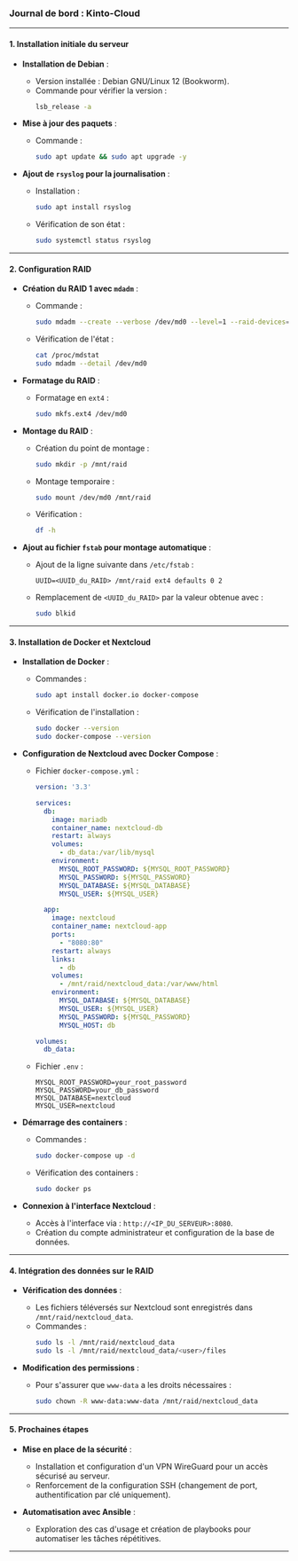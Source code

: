 ### Journal de bord : Kinto-Cloud

---

#### **1. Installation initiale du serveur**

- **Installation de Debian** :
  - Version installée : Debian GNU/Linux 12 (Bookworm).
  - Commande pour vérifier la version :
    ```bash
    lsb_release -a
    ```

- **Mise à jour des paquets** :
  - Commande :
    ```bash
    sudo apt update && sudo apt upgrade -y
    ```

- **Ajout de `rsyslog` pour la journalisation** :
  - Installation :
    ```bash
    sudo apt install rsyslog
    ```
  - Vérification de son état :
    ```bash
    sudo systemctl status rsyslog
    ```

---

#### **2. Configuration RAID**

- **Création du RAID 1 avec `mdadm`** :
  - Commande :
    ```bash
    sudo mdadm --create --verbose /dev/md0 --level=1 --raid-devices=2 /dev/sdb1 /dev/sdc1
    ```
  - Vérification de l'état :
    ```bash
    cat /proc/mdstat
    sudo mdadm --detail /dev/md0
    ```

- **Formatage du RAID** :
  - Formatage en `ext4` :
    ```bash
    sudo mkfs.ext4 /dev/md0
    ```

- **Montage du RAID** :
  - Création du point de montage :
    ```bash
    sudo mkdir -p /mnt/raid
    ```
  - Montage temporaire :
    ```bash
    sudo mount /dev/md0 /mnt/raid
    ```
  - Vérification :
    ```bash
    df -h
    ```

- **Ajout au fichier `fstab` pour montage automatique** :
  - Ajout de la ligne suivante dans `/etc/fstab` :
    ```
    UUID=<UUID_du_RAID> /mnt/raid ext4 defaults 0 2
    ```
  - Remplacement de `<UUID_du_RAID>` par la valeur obtenue avec :
    ```bash
    sudo blkid
    ```

---

#### **3. Installation de Docker et Nextcloud**

- **Installation de Docker** :
  - Commandes :
    ```bash
    sudo apt install docker.io docker-compose
    ```
  - Vérification de l'installation :
    ```bash
    sudo docker --version
    sudo docker-compose --version
    ```

- **Configuration de Nextcloud avec Docker Compose** :
  - Fichier `docker-compose.yml` :
    ```yaml
    version: '3.3'

    services:
      db:
        image: mariadb
        container_name: nextcloud-db
        restart: always
        volumes:
          - db_data:/var/lib/mysql
        environment:
          MYSQL_ROOT_PASSWORD: ${MYSQL_ROOT_PASSWORD}
          MYSQL_PASSWORD: ${MYSQL_PASSWORD}
          MYSQL_DATABASE: ${MYSQL_DATABASE}
          MYSQL_USER: ${MYSQL_USER}

      app:
        image: nextcloud
        container_name: nextcloud-app
        ports:
          - "8080:80"
        restart: always
        links:
          - db
        volumes:
          - /mnt/raid/nextcloud_data:/var/www/html
        environment:
          MYSQL_DATABASE: ${MYSQL_DATABASE}
          MYSQL_USER: ${MYSQL_USER}
          MYSQL_PASSWORD: ${MYSQL_PASSWORD}
          MYSQL_HOST: db

    volumes:
      db_data:
    ```

  - Fichier `.env` :
    ```env
    MYSQL_ROOT_PASSWORD=your_root_password
    MYSQL_PASSWORD=your_db_password
    MYSQL_DATABASE=nextcloud
    MYSQL_USER=nextcloud
    ```

- **Démarrage des containers** :
  - Commandes :
    ```bash
    sudo docker-compose up -d
    ```
  - Vérification des containers :
    ```bash
    sudo docker ps
    ```

- **Connexion à l'interface Nextcloud** :
  - Accès à l'interface via : `http://<IP_DU_SERVEUR>:8080`.
  - Création du compte administrateur et configuration de la base de données.

---

#### **4. Intégration des données sur le RAID**

- **Vérification des données** :
  - Les fichiers téléversés sur Nextcloud sont enregistrés dans `/mnt/raid/nextcloud_data`.
  - Commandes :
    ```bash
    sudo ls -l /mnt/raid/nextcloud_data
    sudo ls -l /mnt/raid/nextcloud_data/<user>/files
    ```

- **Modification des permissions** :
  - Pour s'assurer que `www-data` a les droits nécessaires :
    ```bash
    sudo chown -R www-data:www-data /mnt/raid/nextcloud_data
    ```

---

#### **5. Prochaines étapes**

- **Mise en place de la sécurité** :
  - Installation et configuration d'un VPN WireGuard pour un accès sécurisé au serveur.
  - Renforcement de la configuration SSH (changement de port, authentification par clé uniquement).

- **Automatisation avec Ansible** :
  - Exploration des cas d'usage et création de playbooks pour automatiser les tâches répétitives.

---


